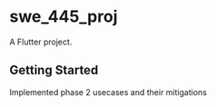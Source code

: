 # swe_445_proj

A  Flutter project.

## Getting Started

Implemented phase 2 usecases and their mitigations 
